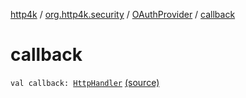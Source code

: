 [http4k](../../index.md) / [org.http4k.security](../index.md) / [OAuthProvider](index.md) / [callback](./callback.md)

# callback

`val callback: `[`HttpHandler`](../../org.http4k.core/-http-handler.md) [(source)](https://github.com/http4k/http4k/blob/master/http4k-security-oauth/src/main/kotlin/org/http4k/security/OAuthProvider.kt#L42)
